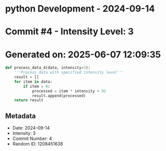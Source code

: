 ﻿# python Development - 2024-09-14
# Commit #4 - Intensity Level: 3
# Generated on: 2025-06-07 12:09:35
```python
def process_data_4(data, intensity=3):
    '''Process data with specified intensity level'''
    result = []
    for item in data:
        if item > 0:
            processed = item * intensity + 92
            result.append(processed)
    return result
```
## Metadata
- Date: 2024-09-14
- Intensity: 3
- Commit Number: 4
- Random ID: 1208451638
